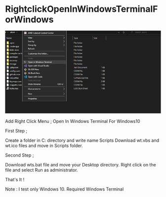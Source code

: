 # RightclickOpenInWindowsTerminalForWindows

![Screenshot](scr.png)

Add Right Click Menu ; Open In Windows Terminal For Windows10

First Step ;

Create a folder in C: directory and write name Scripts
Download wt.vbs and wt.ico files and move in Scripts folder.

Second Step ; 

Download wts.bat file and move your Desktop directory. Right click on the file and select Run as administrator.

That's It !

Note : I test only Windows 10.
Required Windows Terminal
